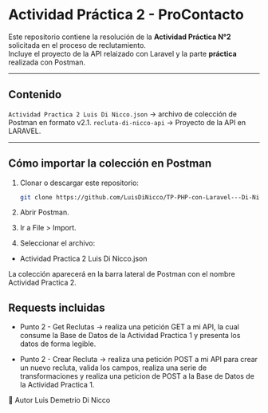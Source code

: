 
# Actividad Práctica 2 - ProContacto

Este repositorio contiene la resolución de la **Actividad Práctica N°2** solicitada en el proceso de reclutamiento.  
Incluye el proyecto de la API relaizado con Laravel y la parte **práctica** realizada con Postman.

---

## Contenido

`Actividad Practica 2 Luis Di Nicco.json` → archivo de colección de Postman en formato v2.1.
`recluta-di-nicco-api` → Proyecto de la API en LARAVEL.

---

##  Cómo importar la colección en Postman

1. Clonar o descargar este repositorio:
   ```bash
   git clone https://github.com/LuisDiNicco/TP-PHP-con-Laravel---Di-Nicco-Luis-Demetrio.git

2. Abrir Postman.

3. Ir a File > Import.

4. Seleccionar el archivo:

* Actividad Practica 2 Luis Di Nicco.json

La colección aparecerá en la barra lateral de Postman con el nombre Actividad Practica 2.

## Requests incluidas
* Punto 2 - Get Reclutas → realiza una petición GET a mi API, la cual consume la Base de Datos de la Actividad Practica 1 y presenta los datos de forma legible.

* Punto 2 - Crear Recluta → realiza una petición POST a mi API para crear un nuevo recluta, valida los campos, realiza una serie de transformaciones y realiza una peticion de POST a la Base de Datos de la Actividad Practica 1.

👤 Autor
Luis Demetrio Di Nicco